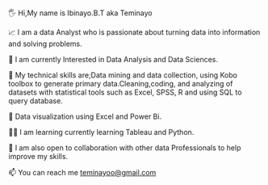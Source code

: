 🖐️ Hi,My name is Ibinayo.B.T aka Teminayo

📈 I am a data Analyst who is passionate about turning data into information and solving problems.

👀 I am currently Interested in Data Analysis and Data Sciences.

🌱 My technical skills are;Data mining and data collection, using  Kobo toolbox to generate primary data.Cleaning,coding, and analyzing of datasets with statistical tools such as Excel, SPSS, R and using SQL to query database.

🌆 Data visualization using Excel and Power Bi.

👩‍💻 I am learning currently learning Tableau and Python.

👯 I am also open to collaboration with other data Professionals to help improve my skills.

📫 You can  reach me teminayoo@gmail.com

